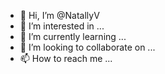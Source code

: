 - 👋 Hi, I’m @NatallyV
- 👀 I’m interested in ...
- 🌱 I’m currently learning ...
- 💞️ I’m looking to collaborate on ...
- 📫 How to reach me ...

<!---
NatallyV/NatallyV is a ✨ special ✨ repository because its `README.md` (this file) appears on your GitHub profile.
You can click the Preview link to take a look at your changes.
--->
